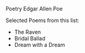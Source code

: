 Poetry
Edgar Allen Poe

Selected Poems from this list:
* The Raven
* Bridal Ballad
* Dream with a Dream